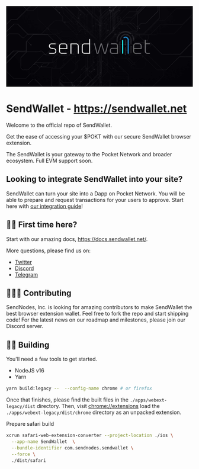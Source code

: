 <img src="./docs/img/sendwallet-doc.jpg"/>

# SendWallet - https://sendwallet.net

Welcome to the official repo of SendWallet.

Get the ease of accessing your $POKT with our secure SendWallet browser extension.

The SendWallet is your gateway to the Pocket Network and broader ecosystem. Full EVM support soon.

## Looking to integrate SendWallet into your site?

SendWallet can turn your site into a Dapp on Pocket Network. You will be able to prepare and request transactions for your users to approve. Start here with [our integration guide](/docs/integration.md)!

## 🙋‍♀️ First time here?

Start with our amazing docs, https://docs.sendwallet.net/.

More questions, please find us on:

- [Twitter](https://twitter.com/SendWallet)
- [Discord](https://discord.gg/Gh76tPkjTn)
- [Telegram](https://t.me/send_wallet)

## 👩🏻‍💻 Contributing

SendNodes, Inc. is looking for amazing contributors to make SendWallet the best browser extension wallet. Feel free to fork the repo and start shipping code! For the latest news on our roadmap and milestones, please join our Discord server.

## 👷‍♀️ Building

You'll need a few tools to get started.

- NodeJS v16
- Yarn

```sh
yarn build:legacy --  --config-name chrome # or firefox
```

Once that finishes, please find the built files in the `./apps/webext-legacy/dist` directory. Then, visit <a href="chrome://extensions">chrome://extensions</a> load the `./apps/webext-legacy/dist/chrome` directory as an unpacked extension.

Prepare safari build

```sh
xcrun safari-web-extension-converter --project-location ./ios \
  --app-name SendWallet  \
  --bundle-identifier com.sendnodes.sendwallet \
  --force \
  ./dist/safari
```
